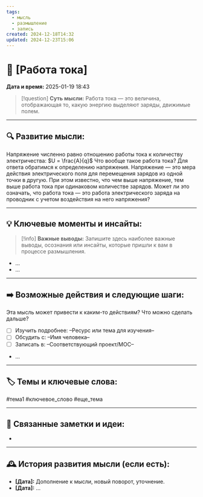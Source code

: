 ```yaml
---
tags:
  - мысль
  - размышление
  - запись
created: 2024-12-18T14:32
updated: 2024-12-23T15:06
---
```


# 💭  [Работа тока]

**Дата и время:** 2025-01-19 18:43

> [!question] **Суть мысли:**
> Работа тока — это величина, отображающая то, какую энергию выделяют заряды, движимые полем.

---

## 🔍 Развитие мысли:

Напряжение численно равно отношению работы тока к количеству электричества:
$U = \frac{A}{q}$
Что вообще такое работа тока? Для ответа обратимся к определению напряжения.
Напряжение — это мера действия электрического поля для перемещения зарядов из одной точки в другую. При этом известно, что чем выше напряжение, тем выше работа тока при одинаковом количестве зарядов. Может ли это означать, что работа тока — это работа электрического заряда на проводник с учетом воздействия на него напряжения?

---

## 💡 Ключевые моменты и инсайты:

> [!info] **Важные выводы:**
> Запишите здесь наиболее важные выводы, осознания или инсайты, которые пришли к вам в процессе размышления.

- ...
- ...

---

## ➡️ Возможные действия и следующие шаги:

Эта мысль может привести к каким-то действиям? Что можно сделать дальше?

- [ ] Изучить подробнее: –Ресурс или тема для изучения–
- [ ] Обсудить с: –Имя человека–
- [ ] Записать в: –Соответствующий проект/MOC–
- ...

---

## 🏷️ Темы и ключевые слова:

#тема1 #ключевое_слово #еще_тема

---

## 🔄 Связанные заметки и идеи:

- 

---

## 🕰️ История развития мысли (если есть):

* **[Дата]:**  Дополнение к мысли, новый поворот, уточнение.
* **[Дата]:**  ...